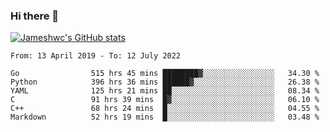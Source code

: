 ### Hi there 👋

[![Jameshwc's GitHub stats](https://github-readme-stats.vercel.app/api?username=jameshwc)](https://github.com/anuraghazra/github-readme-stats)

<!--START_SECTION:waka-->

```text
From: 13 April 2019 - To: 12 July 2022

Go                515 hrs 45 mins ████████▓░░░░░░░░░░░░░░░░   34.30 %
Python            396 hrs 36 mins ██████▓░░░░░░░░░░░░░░░░░░   26.38 %
YAML              125 hrs 21 mins ██░░░░░░░░░░░░░░░░░░░░░░░   08.34 %
C                 91 hrs 39 mins  █▓░░░░░░░░░░░░░░░░░░░░░░░   06.10 %
C++               68 hrs 24 mins  █░░░░░░░░░░░░░░░░░░░░░░░░   04.55 %
Markdown          52 hrs 19 mins  █░░░░░░░░░░░░░░░░░░░░░░░░   03.48 %
```

<!--END_SECTION:waka-->